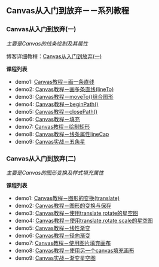 ## Canvas从入门到放弃－－系列教程

### Canvas从入门到放弃(一)
*主要是Canvas的线条绘制及其属性*

博客详细教程：[Canvas从入门到放弃(一)](http://www.jianshu.com/p/22aad1799524)


**课程列表**

* demo1: [Canvas教程－画一条直线](https://github.com/AmberYLopez-demos/Canvas-Lessons/blob/master/Lesson1/demo1.html)
* demo2: [Canvas教程－画多条直线(lineTo)](https://github.com/AmberYLopez-demos/Canvas-Lessons/blob/master/Lesson1/demo2.html)
* demo3: [Canvas教程－moveTo()组合图形](https://github.com/AmberYLopez-demos/Canvas-Lessons/blob/master/Lesson1/demo3.html)
* demo4: [Canvas教程－beginPath()](https://github.com/AmberYLopez-demos/Canvas-Lessons/blob/master/Lesson1/demo4.html)
* demo5: [Canvas教程－closePath()](https://github.com/AmberYLopez-demos/Canvas-Lessons/blob/master/Lesson1/demo5.html)
* demo6: [Canvas教程－填充](https://github.com/AmberYLopez-demos/Canvas-Lessons/blob/master/Lesson1/demo6.html)
* demo7: [Canvas教程－绘制矩形](https://github.com/AmberYLopez-demos/Canvas-Lessons/blob/master/Lesson1/demo7.html)
* demo8: [Canvas教程－线条属性lineCap](https://github.com/AmberYLopez-demos/Canvas-Lessons/blob/master/Lesson1/demo8.html)
* demo9: [Canvas实战－五角星](https://github.com/AmberYLopez-demos/Canvas-Lessons/blob/master/Lesson1/demo9.html)


### Canvas从入门到放弃(二)
*主要是Canvas的图形变换及样式填充属性*


**课程列表**

* demo1: [Canvas教程－图形的变换(translate)](https://github.com/AmberYLopez-demos/Canvas-Lessons/blob/master/Lesson2/demo1.html)
* demo2: [Canvas教程－图形的变换与保存](https://github.com/AmberYLopez-demos/Canvas-Lessons/blob/master/Lesson2/demo2.html)
* demo3: [Canvas教程－使用translate,rotate的星空图](https://github.com/AmberYLopez-demos/Canvas-Lessons/blob/master/Lesson2/demo3.html)
* demo4: [Canvas教程－使用translate,rotate,scale的星空图](https://github.com/AmberYLopez-demos/Canvas-Lessons/blob/master/Lesson2/demo4.html)
* demo5: [Canvas教程－线性渐变](https://github.com/AmberYLopez-demos/Canvas-Lessons/blob/master/Lesson2/demo5.html)
* demo6: [Canvas教程－径向渐变](https://github.com/AmberYLopez-demos/Canvas-Lessons/blob/master/Lesson2/demo6.html)
* demo7: [Canvas教程－使用图片填充画布](https://github.com/AmberYLopez-demos/Canvas-Lessons/blob/master/Lesson2/demo7.html)
* demo8: [Canvas教程－使用另一个canvas填充画布](https://github.com/AmberYLopez-demos/Canvas-Lessons/blob/master/Lesson2/demo8.html)
* demo9: [Canvas实战－渐变星空图](https://github.com/AmberYLopez-demos/Canvas-Lessons/blob/master/Lesson2/demo9.html)
